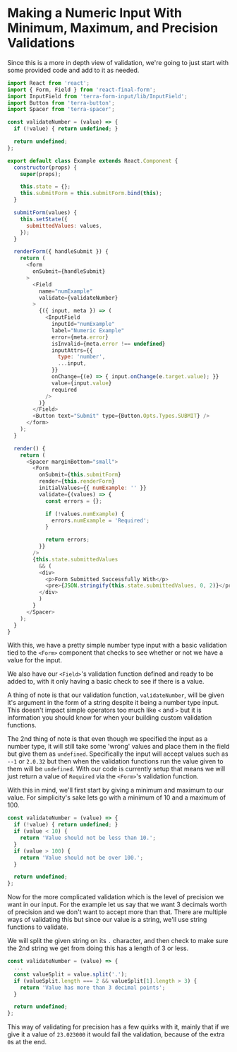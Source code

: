 # Making a Numeric Input With Minimum, Maximum, and Precision Validations

Since this is a more in depth view of validation, we're going to just start with some provided code and add to it as needed.

```javascript
import React from 'react';
import { Form, Field } from 'react-final-form';
import InputField from 'terra-form-input/lib/InputField';
import Button from 'terra-button';
import Spacer from 'terra-spacer';

const validateNumber = (value) => {
  if (!value) { return undefined; }

  return undefined;
};

export default class Example extends React.Component {
  constructor(props) {
    super(props);

    this.state = {};
    this.submitForm = this.submitForm.bind(this);
  }

  submitForm(values) {
    this.setState({
      submittedValues: values,
    });
  }

  renderForm({ handleSubmit }) {
    return (
      <form
        onSubmit={handleSubmit}
      >
        <Field
          name="numExample"
          validate={validateNumber}
        >
          {({ input, meta }) => (
            <InputField
              inputId="numExample"
              label="Numeric Example"
              error={meta.error}
              isInvalid={meta.error !== undefined}
              inputAttrs={{
                type: 'number',
                ...input,
              }}
              onChange={(e) => { input.onChange(e.target.value); }}
              value={input.value}
              required
            />
          )}
        </Field>
        <Button text="Submit" type={Button.Opts.Types.SUBMIT} />
      </form>
    );
  }

  render() {
    return (
      <Spacer marginBottom="small">
        <Form
          onSubmit={this.submitForm}
          render={this.renderForm}
          initialValues={{ numExample: '' }}
          validate={(values) => {
            const errors = {};

            if (!values.numExample) {
              errors.numExample = 'Required';
            }

            return errors;
          }}
        />
        {this.state.submittedValues
          && (
          <div>
            <p>Form Submitted Successfully With</p>
            <pre>{JSON.stringify(this.state.submittedValues, 0, 2)}</pre>
          </div>
          )
        }
      </Spacer>
    );
  }
}
```

With this, we have a pretty simple number type input with a basic validation tied to the `<Form>` component that checks to see whether or not we have a value for the input.

We also have our `<Field>`'s validation function defined and ready to be added to, with it only having a basic check to see if there is a value.

A thing of note is that our validation function, `validateNumber`, will be given it's argument in the form of a string despite it being a number type input. This doesn't impact simple operators too much like `<` and `>` but it is information you should know for when your building custom validation functions.

The 2nd thing of note is that even though we specified the input as a number type, it will still take some 'wrong' values and place them in the field but give them as `undefined`. Specifically the input will accept values such as `--1` or `2.0.32` but then when the validation functions run the value given to them will be `undefined`. With our code is currently setup that means we will just return a value of `Required` via the `<Form>`'s validation function.

With this in mind, we'll first start by giving a minimum and maximum to our value. For simplicity's sake lets go with a minimum of 10 and a maximum of 100.

```javascript
const validateNumber = (value) => {
  if (!value) { return undefined; }
  if (value < 10) {
    return 'Value should not be less than 10.';
  }
  if (value > 100) {
    return 'Value should not be over 100.';
  }

  return undefined;
};
```

Now for the more complicated validation which is the level of precision we want in our input. For the example let us say that we want 3 decimals worth of precision and we don't want to accept more than that. There are multiple ways of validating this but since our value is a string, we'll use string functions to validate.

We will split the given string on its `.` character, and then check to make sure the 2nd string we get from doing this has a length of 3 or less.

```javascript
const validateNumber = (value) => {
  ...
  const valueSplit = value.split('.');
  if (valueSplit.length === 2 && valueSplit[1].length > 3) {
    return 'Value has more than 3 decimal points';
  }

  return undefined;
};
```

This way of validating for precision has a few quirks with it, mainly that if we give it a value of `23.023000` it would fail the validation, because of the extra `0`s at the end.
